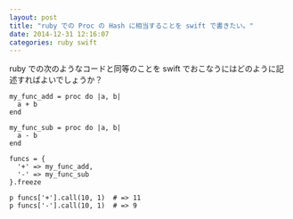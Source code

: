 ```yaml
---
layout: post
title: "ruby での Proc の Hash に相当することを swift で書きたい。"
date: 2014-12-31 12:16:07
categories: ruby swift
---
```

<p>ruby での次のようなコードと同等のことを swift でおこなうにはどのように記述すればよいでしょうか？</p>

<pre><code>my_func_add = proc do |a, b|
  a + b
end

my_func_sub = proc do |a, b|
  a - b
end

funcs = {
  '+' =&gt; my_func_add,
  '-' =&gt; my_func_sub
}.freeze

p funcs['+'].call(10, 1)  # =&gt; 11
p funcs['-'].call(10, 1)  # =&gt; 9
</code></pre>
